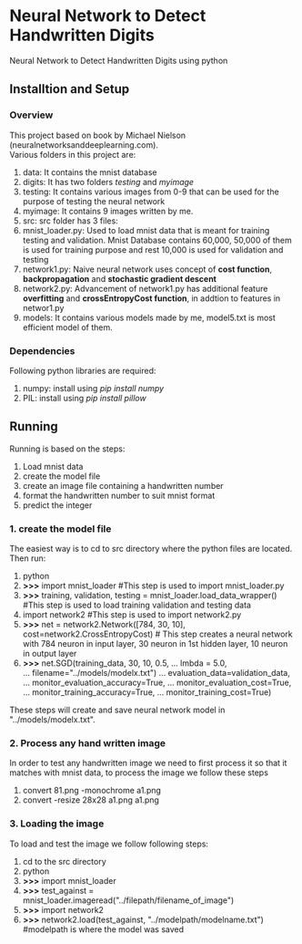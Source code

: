 # Neural Network to Detect Handwritten Digits
Neural Network to Detect Handwritten Digits using python<br>

## Installtion and Setup

### Overview
This project based on book by Michael Nielson (neuralnetworksanddeeplearning.com).<br>
Various folders in this project are:

1. data:  It contains the mnist database
2. digits:  It has two folders *testing* and *myimage*
  1. testing: It contains various images from 0-9 that can be used for the purpose of testing the neural network
  2. myimage: It contains 9 images written by me.
3. src: src folder has 3 files:
  1. mnist_loader.py: Used to load mnist data that is meant for training testing and validation. Mnist Database contains 60,000, 50,000 of them is used for training purpose and rest 10,000 is used for validation and testing
  2. network1.py: Naive neural network uses concept of **cost function**, **backpropagation** and **stochastic gradient descent**
  3. network2.py: Advancement of network1.py has additional feature **overfitting** and **crossEntropyCost function**, in addtion to features in networ1.py
4. models: It contains various models made by me, model5.txt is most efficient model of them.

### Dependencies
Following python libraries are required:

1. numpy: install using *pip install numpy*
2. PIL: install using *pip install pillow*

## Running
Running is based on the steps:

1. Load mnist data
2. create the model file
3. create an image file containing a handwritten number
4. format the handwritten number to suit mnist format
5. predict the integer 

### 1. create the model file
The easiest way is to cd to src directory where the python files are located. Then run:

1. python
2. **>>>** import mnist_loader  #This step is used to import mnist_loader.py
3. **>>>** training, validation, testing = mnist_loader.load_data_wrapper() #This step is used to load training validation and testing data
4. import network2 #This step is used to import network2.py
5. **>>>** net = network2.Network([784, 30, 10], cost=network2.CrossEntropyCost) # This step creates a neural network with 784 neuron in input layer, 30 neuron in 1st hidden layer, 10 neuron in output layer
6. **>>>** net.SGD(training_data, 30, 10, 0.5,
  ... lmbda = 5.0,                     
  ... filename="../models/modelx.txt") 
  ... evaluation_data=validation_data,
  ... monitor_evaluation_accuracy=True,
  ... monitor_evaluation_cost=True,
  ... monitor_training_accuracy=True,
  ... monitor_training_cost=True)

These steps will create and save neural network model in "../models/modelx.txt".

### 2. Process any hand written image

In order to test any handwritten image we need to first process it so that it matches with mnist data, to process the image we follow these steps 

 1. convert 81.png -monochrome a1.png
 2. convert -resize 28x28 a1.png a1.png

### 3. Loading the image

To load and test the image we follow following steps:

1. cd to the src directory
2. python
3. **>>>** import mnist_loader
4. **>>>** test_against = mnist_loader.imageread("../filepath/filename_of_image")
5. **>>>** import network2
6. **>>>** network2.load(test_against, "../modelpath/modelname.txt") #modelpath is where the model was saved
